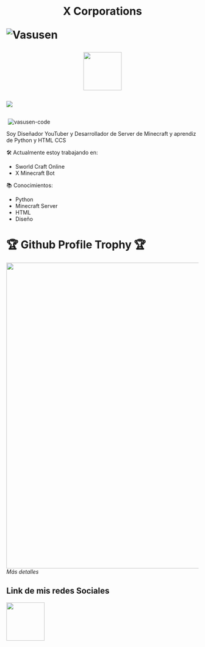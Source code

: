 <h1 align="center">
  <b>X Corporations</b>
  
  <p align="left"> <img src="https://komarev.com/ghpvc/?username=KeimaSenpai&label=Profile%20views&color=E95420&style=flat-square" alt="Vasusen" /> </p>
  <p><a href="https://t.me/KeimaSenpai_oficial"> <img src="https://img.shields.io/badge/Telegram-blue?style=for-the-badge&logo=telegram&logoColor=white"            width="100""/></a></p>
  <div align="left">
  <p><a href="https://youtube.com/channel/UCgHO7K8MCGOFDsK_WTr5vdQ?sub_confirmation=1">
    <img src="https://img.shields.io/youtube/channel/subscribers/UCgHO7K8MCGOFDsK_WTr5vdQ?label=Subcriptores&style=social" />
  </a></p>
</h1>



<p>&nbsp;<img align="center" src="https://github-readme-stats.vercel.app/api?username=KeimaSenpai&show_icons=true&theme=midnight-purple&locale=en" alt="vasusen-code" /></p>

Soy Diseñador YouTuber y Desarrollador de Server de Minecraft y aprendiz de Python y HTML CCS


🛠️ Actualmente estoy trabajando en:
- Sworld Craft Online
- X Minecraft Bot

📚 Conocimientos:
- Python
- Minecraft Server
- HTML
- Diseño

<h1>🏆 Github Profile Trophy 🏆</h1>
  <img width=800 src="https://github-profile-trophy.vercel.app/?username=KeimaSenpai&column=5&margin-w=15&margin-h=15&theme=discord&&no-frame=true"


<details>
<summary><i>Más detalles</i></summary>
  
  <h2>Link de mis redes Sociales</h2>

  <p><a href="https://keima-senpai.vercel.app/"> <img src="https://user-images.githubusercontent.com/98184310/203803457-ba91f073-fe62-46e0-93d5-83ea56cc2270.png"     width="100""/></a></p>

</details>
